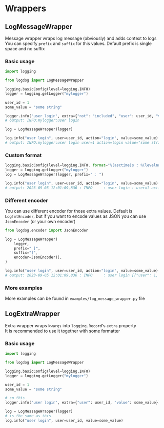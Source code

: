 # Wrappers

## LogMessageWrapper

Message wrapper wraps log message (obviously) and adds context to logs <br />
You can specify `prefix` and `suffix` for this values. Default prefix is single space and no suffix

### Basic usage

```python
import logging

from logdog import LogMessageWrapper

logging.basicConfig(level=logging.INFO)
logger = logging.getLogger("mylogger")

user_id = 1
some_value = "some string"

logger.info("user login", extra={"not": "included", "user": user_id, "value": some_value})
# output: INFO:mylogger:user login

log = LogMessageWrapper(logger)

log.info("user login", user=user_id, action="login", value=some_value)
# output: INFO:mylogger:user login user=1 action=login value="some string"
```

### Custom format

```python
logging.basicConfig(level=logging.INFO, format="%(asctime)s : %(levelname)-8s : %(message)s")
logger = logging.getLogger("mylogger")
log = LogMessageWrapper(logger, prefix=" : ")

log.info("user login", user=user_id, action="login", value=some_value)
# output: 2023-09-05 12:01:09,836 : INFO     : user login : user=1 action=login value="some string"
```

### Different encoder

You can use different encoder for those extra values.
Default is `LogfmtEncoder`, but if you want to encode values as JSON you can use `JsonEncoder` (or your own encoder)

```python
from logdog.encoder import JsonEncoder

log = LogMessageWrapper(
    logger,
    prefix=" [",
    suffix="]",
    encoder=JsonEncoder(),
)

log.info("user login", user=user_id, action="login", value=some_value)
# output: 2023-09-05 12:01:09,836 : INFO     : user login [{"user": 1, "action": "login", "value": "some string"}]
```

### More examples

More examples can be found in `examples/log_message_wrapper.py` file


## LogExtraWrapper

Extra wrapper wraps `kwargs` into `logging.Record`'s `extra` property <br />
It is recommended to use it together with some formatter

### Basic usage

```python
import logging

from logdog import LogMessageWrapper

logging.basicConfig(level=logging.INFO)
logger = logging.getLogger("mylogger")

user_id = 1
some_value = "some string"

# so this
logger.info("user login", extra={"user": user_id, "value": some_value})

log = LogMessageWrapper(logger)
# is the same as this
log.info("user login", user=user_id, value=some_value)
```
